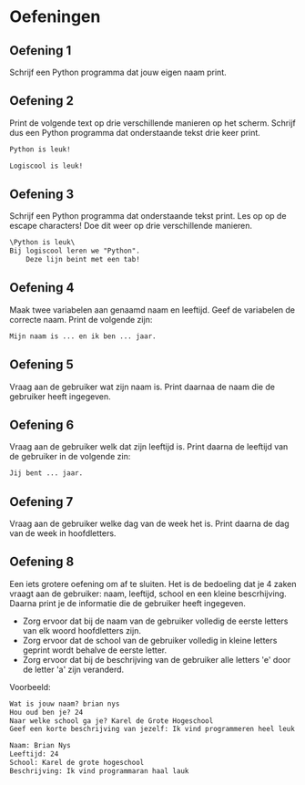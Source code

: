 # Oefeningen

## Oefening 1

Schrijf een Python programma dat jouw eigen naam print.

## Oefening 2

Print de volgende text op drie verschillende manieren op het scherm. Schrijf dus een Python
programma dat onderstaande tekst drie keer print.

```txt
Python is leuk!

Logiscool is leuk!
```

## Oefening 3

Schrijf een Python programma dat onderstaande tekst print. Les op op de escape characters! Doe dit
weer op drie verschillende manieren.

```txt
\Python is leuk\
Bij logiscool leren we "Python".
    Deze lijn beint met een tab!
```

## Oefening 4

Maak twee variabelen aan genaamd naam en leeftijd. Geef de variabelen de correcte naam. Print de
volgende zijn:

```txt
Mijn naam is ... en ik ben ... jaar.
```

## Oefening 5

Vraag aan de gebruiker wat zijn naam is. Print daarnaa de naam die de gebruiker heeft ingegeven.

## Oefening 6

Vraag aan de gebruiker welk dat zijn leeftijd is. Print daarna de leeftijd van de gebruiker in de
volgende zin:

```txt
Jij bent ... jaar.
```

## Oefening 7

Vraag aan de gebruiker welke dag van de week het is. Print daarna de dag van de week in
hoofdletters.

## Oefening 8

Een iets grotere oefening om af te sluiten. Het is de bedoeling dat je 4 zaken vraagt aan de
gebruiker: naam, leeftijd, school en een kleine bescrhijving. Daarna print je de informatie die
de gebruiker heeft ingegeven.

- Zorg ervoor dat bij de naam van de gebruiker volledig de eerste letters van elk woord hoofdletters zijn.
- Zorg ervoor dat de school van de gebruiker volledig in kleine letters geprint wordt behalve de eerste letter.
- Zorg ervoor dat bij de beschrijving van de gebruiker alle letters 'e' door de letter 'a' zijn veranderd.

Voorbeeld:
```txt
Wat is jouw naam? brian nys
Hou oud ben je? 24
Naar welke school ga je? Karel de Grote Hogeschool
Geef een korte beschrijving van jezelf: Ik vind programmeren heel leuk!

Naam: Brian Nys
Leeftijd: 24
School: Karel de grote hogeschool
Beschrijving: Ik vind programmaran haal lauk
```